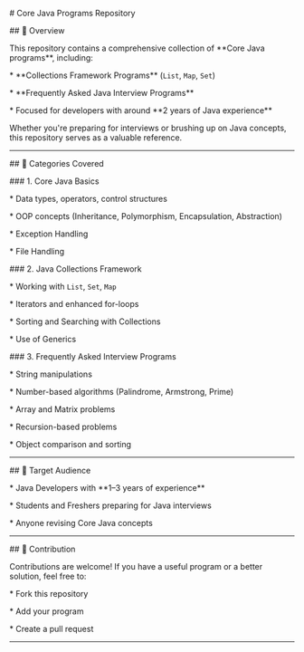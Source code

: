 \# Core Java Programs Repository



\## 📘 Overview



This repository contains a comprehensive collection of \*\*Core Java programs\*\*, including:



\* \*\*Collections Framework Programs\*\* (`List`, `Map`, `Set`)

\* \*\*Frequently Asked Java Interview Programs\*\*

\* Focused for developers with around \*\*2 years of Java experience\*\*



Whether you're preparing for interviews or brushing up on Java concepts, this repository serves as a valuable reference.



---



\## 🧩 Categories Covered



\### 1. Core Java Basics



\* Data types, operators, control structures

\* OOP concepts (Inheritance, Polymorphism, Encapsulation, Abstraction)

\* Exception Handling

\* File Handling



\### 2. Java Collections Framework



\* Working with `List`, `Set`, `Map`

\* Iterators and enhanced for-loops

\* Sorting and Searching with Collections

\* Use of Generics



\### 3. Frequently Asked Interview Programs



\* String manipulations

\* Number-based algorithms (Palindrome, Armstrong, Prime)

\* Array and Matrix problems

\* Recursion-based problems

\* Object comparison and sorting



---



\## 🎯 Target Audience



\* Java Developers with \*\*1–3 years of experience\*\*

\* Students and Freshers preparing for Java interviews

\* Anyone revising Core Java concepts



---



\## 📌 Contribution



Contributions are welcome! If you have a useful program or a better solution, feel free to:



\* Fork this repository

\* Add your program

\* Create a pull request



---



